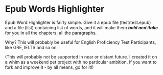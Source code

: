 # Epub Words Highlighter

Epub Word Highlighter is fairly simple. Give it a epub file (test/test.epub) and a file (list) containing list of words, and it will make them ***bold and italic*** for you in all the chapters, all the paragraphs.

Why? This will probably be useful for English Proficiency Test Participants, like GRE, IELTS and so on.

(This will probably not be supported in near or distant future. I created it on a whim as a weekend pet project with no particular ambition. If you want to fork and improve it - by all means, go for it!)